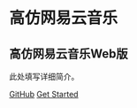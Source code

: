# 高仿网易云音乐
## 高仿网易云音乐Web版

 此处填写详细简介。 
 
 [GitHub](https://github.com/powerdong/Music-player) [Get Started](README.md)